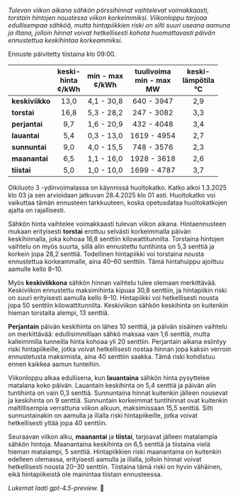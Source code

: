 *Tulevan viikon aikana sähkön pörssihinnat vaihtelevat voimakkaasti, torstain hintojen noustessa viikon korkeimmiksi. Viikonloppu tarjoaa edullisempaa sähköä, mutta hintapiikkien riski on silti suuri useana aamuna ja iltana, jolloin hinnat voivat hetkellisesti kohota huomattavasti päivän ennustettua keskihintaa korkeammiksi.*

Ennuste päivitetty tiistaina klo 09:00.

|              | keski-<br>hinta<br>¢/kWh | min - max<br>¢/kWh | tuulivoima<br>min - max<br>MW | keski-<br>lämpötila<br>°C |
|:-------------|:----------------:|:----------------:|:-------------:|:-------------:|
| **keskiviikko** |      13,0        |     4,1 - 30,8      |     640 - 3947     |       2,9       |
| **torstai**     |      16,8        |     5,3 - 28,2      |     247 - 3082     |       3,3       |
| **perjantai**   |       9,7        |     1,6 - 20,9      |     432 - 4048     |       3,4       |
| **lauantai**    |       5,4        |     0,3 - 13,0      |    1619 - 4954     |       2,7       |
| **sunnuntai**   |       9,0        |     4,0 - 15,5      |     748 - 3576     |       2,3       |
| **maanantai**   |       6,5        |     1,1 - 16,0      |    1928 - 3618     |       2,6       |
| **tiistai**     |       5,0        |     1,0 - 10,0      |    1699 - 4787     |       3,7       |

Olkiluoto 3 -ydinvoimalassa on käynnissä huoltokatko. Katko alkoi 1.3.2025 klo 03 ja sen arvioidaan jatkuvan 28.4.2025 klo 01 asti. Huoltokatko voi vaikuttaa tämän ennusteen tarkkuuteen, koska opetusdataa huoltokatkojen ajalta on rajallisesti.

Sähkön hinta vaihtelee voimakkaasti tulevan viikon aikana. Hintaennusteen mukaan erityisesti **torstai** erottuu selvästi korkeimmalla päivän keskihinnalla, joka kohoaa 16,8 senttiin kilowattitunnilta. Torstaina hintojen vaihtelu on myös suurta, sillä alin ennustettu tuntihinta on 5,3 senttiä ja korkein jopa 28,2 senttiä. Todellinen hintapiikki voi torstaina nousta ennustettua korkeammalle, aina 40–60 senttiin. Tämä hintahuippu ajoittuu aamulle kello 8–10.

Myös **keskiviikkona** sähkön hinnan vaihtelu tulee olemaan merkittävää. Keskiviikon ennustettu maksimihinta kipuaa 30,8 senttiin, ja hintapiikin riski on suuri erityisesti aamulla kello 8–10. Hintapiikki voi hetkellisesti nousta jopa 50 senttiin kilowattitunnilta. Keskiviikon sähkön keskihinta on kuitenkin hieman torstaita alempi, 13 senttiä.

**Perjantain** päivän keskihinta on lähes 10 senttiä, ja päivän sisäinen vaihtelu on merkittävää: edullisimmillaan sähkö maksaa vain 1,6 senttiä, mutta kalleimmilla tunneilla hinta kohoaa yli 20 senttiin. Perjantain aikana esiintyy riski hintapiikeille, jotka voivat hetkellisesti nostaa hinnan jopa kaksin verroin ennustetusta maksimista, aina 40 senttiin saakka. Tämä riski kohdistuu ennen kaikkea aamun tunteihin.

Viikonloppu alkaa edullisena, kun **lauantaina** sähkön hinta pysyttelee matalana koko päivän. Lauantain keskihinta on 5,4 senttiä ja päivän alin tuntihinta on vain 0,3 senttiä. Sunnuntaina hinnat kuitenkin jälleen nousevat ja keskihinta on 9 senttiä. Sunnuntain korkeimmat tuntihinnat ovat kuitenkin maltillisempia verrattuna viikon alkuun, maksimissaan 15,5 senttiä. Silti sunnuntainakin on aamulla ja illalla riski hintapiikeille, jotka voivat hetkellisesti yltää jopa 40 senttiin.

Seuraavan viikon alku, **maanantai** ja **tiistai**, tarjoavat jälleen matalampia sähkön hintoja. Maanantaina keskihinta on 6,5 senttiä ja tiistaina vielä hieman matalampi, 5 senttiä. Hintapiikkien riski maanantaina on kuitenkin edelleen olemassa, erityisesti aamulla ja illalla, jolloin hinnat voivat hetkellisesti nousta 20–30 senttiin. Tiistaina tämä riski on hyvin vähäinen, eikä hintapiikeistä ole mainintaa tiistain ennusteessa.

*Lukemat laati gpt-4.5-preview.* 🔌
